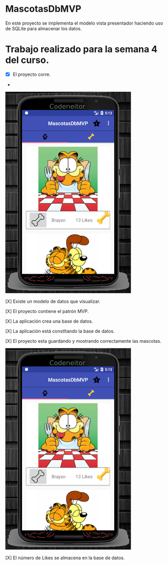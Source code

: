 # MascotasDbMVP
En este proyecto se implementa el modelo vista presentador haciendo uso de SQLite para almacenar los datos.

# Trabajo realizado para la semana 4 del curso.

* [x] El proyecto corre.

* 

 ![alt text](img/MascotasDbMVP1.png "Pantalla Principal")

 [X] Existe un modelo de datos que visualizar.


 
 [X] El proyecto contiene el patrón MVP.



 [X] La aplicación crea una base de datos.



 [X] La aplicación está constltando la base de datos.



 [X] El proyecto esta guardando y mostrando correctamente las mascotas.

![alt text](img/MascotasDbMVP1.png "Pantalla Principal")


 [X] El número de Likes se almacena en la base de datos.
 